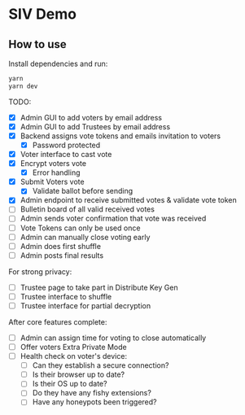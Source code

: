 # SIV Demo

## How to use

Install dependencies and run:

```bash
yarn
yarn dev
```

TODO:

- [x] Admin GUI to add voters by email address
- [x] Admin GUI to add Trustees by email address
- [x] Backend assigns vote tokens and emails invitation to voters
  - [x] Password protected
- [x] Voter interface to cast vote
- [x] Encrypt voters vote
  - [x] Error handling
- [x] Submit Voters vote
  - [x] Validate ballot before sending
- [x] Admin endpoint to receive submitted votes & validate vote token
- [ ] Bulletin board of all valid received votes
- [ ] Admin sends voter confirmation that vote was received
- [ ] Vote Tokens can only be used once
- [ ] Admin can manually close voting early
- [ ] Admin does first shuffle
- [ ] Admin posts final results

For strong privacy:

- [ ] Trustee page to take part in Distribute Key Gen
- [ ] Trustee interface to shuffle
- [ ] Trustee interface for partial decryption

After core features complete:

- [ ] Admin can assign time for voting to close automatically
- [ ] Offer voters Extra Private Mode
- [ ] Health check on voter's device:
  - [ ] Can they establish a secure connection?
  - [ ] Is their browser up to date?
  - [ ] Is their OS up to date?
  - [ ] Do they have any fishy extensions?
  - [ ] Have any honeypots been triggered?
